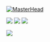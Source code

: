 [![MasterHead](https://res.cloudinary.com/dpjinfnkn/image/upload/v1728547460/pkzzmsxqbnf72kwrfzjp.png)](https://github.com/ssaxel03)

<img src="https://github-readme-stats-fork-eight.vercel.app/api?username=ssaxel03&hide_rank=true"/>

<img src="https://github-readme-stats-fork-eight.vercel.app/api/top-langs/?username=macarigo"/>

<img src="https://github-readme-stats-fork-eight.vercel.app/api/pin/?username=ssaxel03&repo=my-exercises" />

<p>
  <img src="https://github-readme-stats-fork-eight.vercel.app/api/pin/?username=ssaxel03&repo=my-exercises" />
</p>
